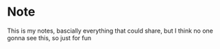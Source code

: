 # Note
This is my notes, bascially everything that could share, but I think no one gonna see this, so just for fun
